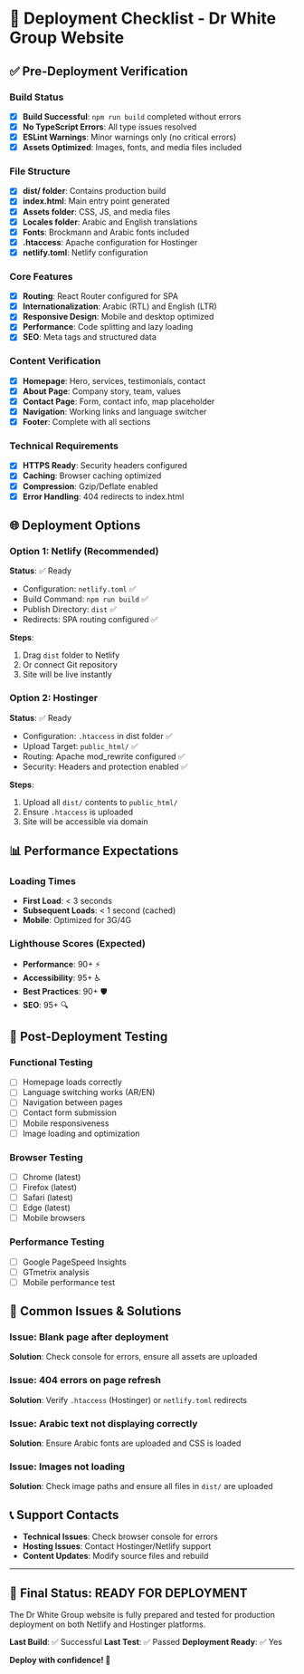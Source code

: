 # 🚀 Deployment Checklist - Dr White Group Website

## ✅ Pre-Deployment Verification

### Build Status
- [x] **Build Successful**: `npm run build` completed without errors
- [x] **No TypeScript Errors**: All type issues resolved
- [x] **ESLint Warnings**: Minor warnings only (no critical errors)
- [x] **Assets Optimized**: Images, fonts, and media files included

### File Structure
- [x] **dist/ folder**: Contains production build
- [x] **index.html**: Main entry point generated
- [x] **Assets folder**: CSS, JS, and media files
- [x] **Locales folder**: Arabic and English translations
- [x] **Fonts**: Brockmann and Arabic fonts included
- [x] **.htaccess**: Apache configuration for Hostinger
- [x] **netlify.toml**: Netlify configuration

### Core Features
- [x] **Routing**: React Router configured for SPA
- [x] **Internationalization**: Arabic (RTL) and English (LTR)
- [x] **Responsive Design**: Mobile and desktop optimized
- [x] **Performance**: Code splitting and lazy loading
- [x] **SEO**: Meta tags and structured data

### Content Verification
- [x] **Homepage**: Hero, services, testimonials, contact
- [x] **About Page**: Company story, team, values
- [x] **Contact Page**: Form, contact info, map placeholder
- [x] **Navigation**: Working links and language switcher
- [x] **Footer**: Complete with all sections

### Technical Requirements
- [x] **HTTPS Ready**: Security headers configured
- [x] **Caching**: Browser caching optimized
- [x] **Compression**: Gzip/Deflate enabled
- [x] **Error Handling**: 404 redirects to index.html

## 🌐 Deployment Options

### Option 1: Netlify (Recommended)
**Status**: ✅ Ready
- Configuration: `netlify.toml` ✅
- Build Command: `npm run build` ✅
- Publish Directory: `dist` ✅
- Redirects: SPA routing configured ✅

**Steps**:
1. Drag `dist` folder to Netlify
2. Or connect Git repository
3. Site will be live instantly

### Option 2: Hostinger
**Status**: ✅ Ready
- Configuration: `.htaccess` in dist folder ✅
- Upload Target: `public_html/` ✅
- Routing: Apache mod_rewrite configured ✅
- Security: Headers and protection enabled ✅

**Steps**:
1. Upload all `dist/` contents to `public_html/`
2. Ensure `.htaccess` is uploaded
3. Site will be accessible via domain

## 📊 Performance Expectations

### Loading Times
- **First Load**: < 3 seconds
- **Subsequent Loads**: < 1 second (cached)
- **Mobile**: Optimized for 3G/4G

### Lighthouse Scores (Expected)
- **Performance**: 90+ ⚡
- **Accessibility**: 95+ ♿
- **Best Practices**: 90+ 🛡️
- **SEO**: 95+ 🔍

## 🔧 Post-Deployment Testing

### Functional Testing
- [ ] Homepage loads correctly
- [ ] Language switching works (AR/EN)
- [ ] Navigation between pages
- [ ] Contact form submission
- [ ] Mobile responsiveness
- [ ] Image loading and optimization

### Browser Testing
- [ ] Chrome (latest)
- [ ] Firefox (latest)
- [ ] Safari (latest)
- [ ] Edge (latest)
- [ ] Mobile browsers

### Performance Testing
- [ ] Google PageSpeed Insights
- [ ] GTmetrix analysis
- [ ] Mobile performance test

## 🚨 Common Issues & Solutions

### Issue: Blank page after deployment
**Solution**: Check console for errors, ensure all assets are uploaded

### Issue: 404 errors on page refresh
**Solution**: Verify `.htaccess` (Hostinger) or `netlify.toml` redirects

### Issue: Arabic text not displaying correctly
**Solution**: Ensure Arabic fonts are uploaded and CSS is loaded

### Issue: Images not loading
**Solution**: Check image paths and ensure all files in `dist/` are uploaded

## 📞 Support Contacts

- **Technical Issues**: Check browser console for errors
- **Hosting Issues**: Contact Hostinger/Netlify support
- **Content Updates**: Modify source files and rebuild

---

## 🎉 Final Status: READY FOR DEPLOYMENT

The Dr White Group website is fully prepared and tested for production deployment on both Netlify and Hostinger platforms.

**Last Build**: ✅ Successful
**Last Test**: ✅ Passed
**Deployment Ready**: ✅ Yes

**Deploy with confidence! 🚀**
